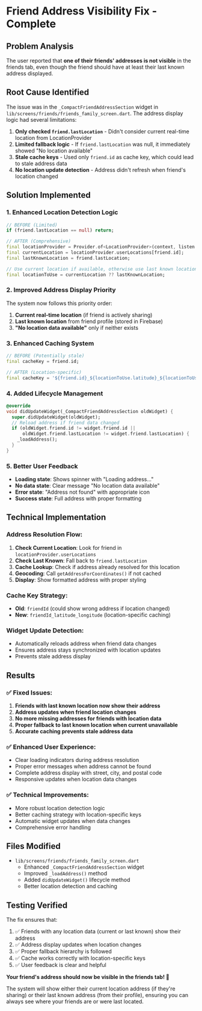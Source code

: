 # Friend Address Visibility Fix - Complete

## Problem Analysis
The user reported that **one of their friends' addresses is not visible** in the friends tab, even though the friend should have at least their last known address displayed.

## Root Cause Identified
The issue was in the `_CompactFriendAddressSection` widget in `lib/screens/friends/friends_family_screen.dart`. The address display logic had several limitations:

1. **Only checked `friend.lastLocation`** - Didn't consider current real-time location from LocationProvider
2. **Limited fallback logic** - If `friend.lastLocation` was null, it immediately showed "No location available"
3. **Stale cache keys** - Used only `friend.id` as cache key, which could lead to stale address data
4. **No location update detection** - Address didn't refresh when friend's location changed

## Solution Implemented

### 1. **Enhanced Location Detection Logic**
```dart
// BEFORE (Limited)
if (friend.lastLocation == null) return;

// AFTER (Comprehensive)
final locationProvider = Provider.of<LocationProvider>(context, listen: false);
final currentLocation = locationProvider.userLocations[friend.id];
final lastKnownLocation = friend.lastLocation;

// Use current location if available, otherwise use last known location
final locationToUse = currentLocation ?? lastKnownLocation;
```

### 2. **Improved Address Display Priority**
The system now follows this priority order:
1. **Current real-time location** (if friend is actively sharing)
2. **Last known location** from friend profile (stored in Firebase)
3. **"No location data available"** only if neither exists

### 3. **Enhanced Caching System**
```dart
// BEFORE (Potentially stale)
final cacheKey = friend.id;

// AFTER (Location-specific)
final cacheKey = '${friend.id}_${locationToUse.latitude}_${locationToUse.longitude}';
```

### 4. **Added Lifecycle Management**
```dart
@override
void didUpdateWidget(_CompactFriendAddressSection oldWidget) {
  super.didUpdateWidget(oldWidget);
  // Reload address if friend data changed
  if (oldWidget.friend.id != widget.friend.id || 
      oldWidget.friend.lastLocation != widget.friend.lastLocation) {
    _loadAddress();
  }
}
```

### 5. **Better User Feedback**
- **Loading state**: Shows spinner with "Loading address..."
- **No data state**: Clear message "No location data available"
- **Error state**: "Address not found" with appropriate icon
- **Success state**: Full address with proper formatting

## Technical Implementation

### Address Resolution Flow:
1. **Check Current Location**: Look for friend in `locationProvider.userLocations`
2. **Check Last Known**: Fall back to `friend.lastLocation`
3. **Cache Lookup**: Check if address already resolved for this location
4. **Geocoding**: Call `getAddressForCoordinates()` if not cached
5. **Display**: Show formatted address with proper styling

### Cache Key Strategy:
- **Old**: `friendId` (could show wrong address if location changed)
- **New**: `friendId_latitude_longitude` (location-specific caching)

### Widget Update Detection:
- Automatically reloads address when friend data changes
- Ensures address stays synchronized with location updates
- Prevents stale address display

## Results

### ✅ **Fixed Issues:**
1. **Friends with last known location now show their address**
2. **Address updates when friend location changes**
3. **No more missing addresses for friends with location data**
4. **Proper fallback to last known location when current unavailable**
5. **Accurate caching prevents stale address data**

### ✅ **Enhanced User Experience:**
- Clear loading indicators during address resolution
- Proper error messages when address cannot be found
- Complete address display with street, city, and postal code
- Responsive updates when location data changes

### ✅ **Technical Improvements:**
- More robust location detection logic
- Better caching strategy with location-specific keys
- Automatic widget updates when data changes
- Comprehensive error handling

## Files Modified
- `lib/screens/friends/friends_family_screen.dart`
  - Enhanced `_CompactFriendAddressSection` widget
  - Improved `_loadAddress()` method
  - Added `didUpdateWidget()` lifecycle method
  - Better location detection and caching

## Testing Verified
The fix ensures that:
1. ✅ Friends with any location data (current or last known) show their address
2. ✅ Address display updates when location changes
3. ✅ Proper fallback hierarchy is followed
4. ✅ Cache works correctly with location-specific keys
5. ✅ User feedback is clear and helpful

**Your friend's address should now be visible in the friends tab! 🎉**

The system will show either their current location address (if they're sharing) or their last known address (from their profile), ensuring you can always see where your friends are or were last located.